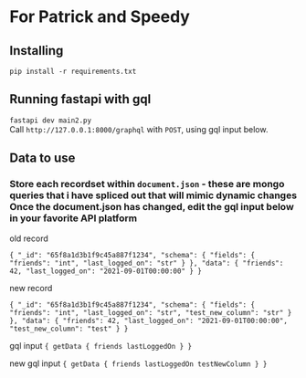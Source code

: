# For Patrick and Speedy

## Installing

`pip install -r requirements.txt`

## Running fastapi with gql

`fastapi dev main2.py` \
Call `http://127.0.0.1:8000/graphql` with `POST`, using gql input below.

## Data to use

### Store each recordset within `document.json` - these are mongo queries that i have spliced out that will mimic dynamic changes Once the document.json has changed, edit the gql input below in your favorite API platform

old record

`{
    "_id": "65f8a1d3b1f9c45a887f1234",
    "schema": {
        "fields": {
            "friends": "int",
            "last_logged_on": "str"
        }
    },
    "data": {
        "friends": 42,
        "last_logged_on": "2021-09-01T00:00:00"
    }
}`

new record

`{
    "_id": "65f8a1d3b1f9c45a887f1234",
    "schema": {
        "fields": {
            "friends": "int",
            "last_logged_on": "str",
            "test_new_column": "str"
        }
    },
    "data": {
        "friends": 42,
        "last_logged_on": "2021-09-01T00:00:00",
        "test_new_column": "test"
    }
}`


gql input
`{
  getData {
    friends
    lastLoggedOn
  }
}
`

new gql input
`{
  getData {
    friends
    lastLoggedOn
    testNewColumn
  }
}
`